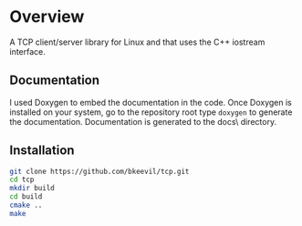 # Overview

A TCP client/server library for Linux and that uses the C++ iostream interface.

## Documentation

I used Doxygen to embed the documentation in the code. Once Doxygen is installed on your system,
go to the repository root type `doxygen` to generate the documentation.
Documentation is generated to the docs\ directory.

## Installation

``` bash
git clone https://github.com/bkeevil/tcp.git
cd tcp
mkdir build
cd build
cmake ..
make
```
